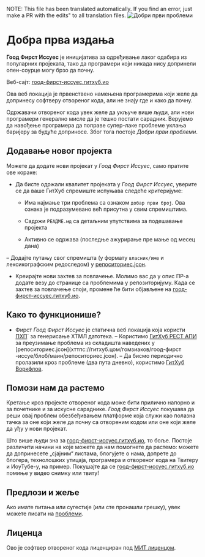 NOTE: This file has been translated automatically. If you find an error, just make a PR with the edits" to all translation files.
![Добри први проблеми](../assets/github/social-preview.png)

# Добра прва издања

**Гоод Фирст Иссуес** је иницијатива за одређивање лаког одабира из популарних пројеката, тако да програмери који никада нису допринели опен-соурце могу брзо да почну.

Веб-сајт: [гоод-фирст-иссуес.гитхуб.ио](хттпс://гоод-фирст-иссуес.гитхуб.ио)

Ова веб локација је првенствено намењена програмерима који желе да допринесу софтверу отвореног кода, али не знају где и како да почну.

Одржавачи отвореног кода увек желе да укључе више људи, али нови програмери генерално мисле да је тешко постати сарадник. Верујемо да навођење програмера да поправе супер-лаке проблеме уклања баријеру за будуће доприносе. Због тога постоје *Добри први проблеми*.

## Додавање новог пројекта

Можете да додате нови пројекат у *Гоод Фирст Иссуес*, само пратите ове кораке:

- Да бисте одржали квалитет пројеката у *Гоод Фирст Иссуес*, уверите се да ваше ГитХуб спремиште испуњава следеће критеријуме:

     - Има најмање три проблема са ознаком `добар први број`. Ова ознака је подразумевано већ присутна у свим спремиштима.

     - Садржи `РЕАДМЕ.мд` са детаљним упутствима за подешавање пројекта

     - Активно се одржава (последње ажурирање пре мање од месец дана)

– Додајте путању свог спремишта (у формату `власник/име` и лексикографским редоследом) у [репоситориес.јсон](хттпс://гитхуб.цом/гомзиаков/гоод-фирст-иссуе/блоб/маин/репоситориес.јсон).

- Креирајте нови захтев за повлачење. Молимо вас да у опис ПР-а додате везу до странице са проблемима у репозиторијуму. Када се захтев за повлачење споји, промене ће бити објављене на [гоод-фирст-иссуес.гитхуб.ио](хттпс://гоод-фирст-иссуес.гитхуб.ио).

## Како то функционише?

- Фирст *Гоод Фирст Иссуес* је статична веб локација која користи [ПХП](хттпс://ввв.пхп.нет)` за генерисање ХТМЛ датотека.
– Користимо [ГитХуб РЕСТ АПИ](хттпс://доцс.гитхуб.цом/ен/рест) за преузимање проблема из складишта наведених у [репоситориес.јсон](хттпс://гитхуб.цом/гомзиаков/гоод-фирст -иссуе/блоб/маин/репоситориес.јсон).
– Да бисмо периодично пролазили кроз проблеме (два пута дневно), користимо [ГитХуб Воркфлов](хттпс://доцс.гитхуб.цом/ен/ацтионс/усинг-воркфловс).

## Помози нам да растемо

Кретање кроз пројекте отвореног кода може бити прилично напорно и за почетнике и за искусне сараднике. *Гоод Фирст Иссуес* покушава да реши овај проблем обезбеђивањем платформе која служи као полазна тачка за оне који желе да почну са отвореним кодом или оне који желе да уђу у нови пројекат.

Што више људи зна за [гоод-фирст-иссуес.гитхуб.ио](хттпс://гоод-фирст-иссуес.гитхуб.ио), то боље. Постоје различити начини на које можете да нам помогнете да растемо: можете да допринесете „сјајним“ листама, блогујете о нама, допрете до блогера, технолошких утицаја, програмера и отвореног кода на Твитеру и ИоуТубе-у, на пример. Покушајте да се [гоод-фирст-иссуес.гитхуб.ио](хттпс://гоод-фирст-иссуес.гитхуб.ио) помиње у видео снимку или твиту!

## Предлози и жеље

Ако имате питања или сугестије (или сте пронашли грешку), увек можете писати на [проблеми](хттпс://гитхуб.цом/гоод-фирст-иссуес/гоод-фирст-иссуес.гитхуб.ио/иссуес).

## Лиценца

Ово је софтвер отвореног кода лиценциран под [МИТ лиценцом](хттпс://гитхуб.цом/гоод-фирст-иссуес/гоод-фирст-иссуес.гитхуб.ио/блоб/маин/ЛИЦЕНСЕ).
